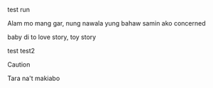 test run

Alam mo mang gar, nung nawala yung bahaw samin ako concerned

baby di to love story, toy story

test
test2

> [!CAUTION]
> Tara na't makiabo